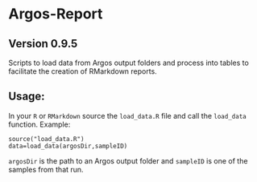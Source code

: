 # Argos-Report

## Version 0.9.5

Scripts to load data from Argos output folders and process into tables to facilitate the creation of RMarkdown reports.

## Usage:

In your `R` or `RMarkdown` source the `load_data.R` file and call the `load_data` function. Example:

```
source("load_data.R")
data=load_data(argosDir,sampleID)
```

`argosDir` is the path to an Argos output folder and `sampleID` is one of the samples from that run.





